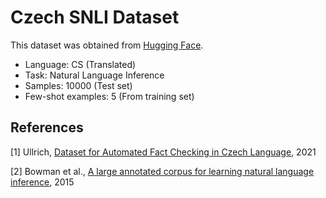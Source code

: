 # Czech SNLI Dataset

This dataset was obtained from [Hugging Face](https://huggingface.co/datasets/ctu-aic/snli_cs).

- Language: CS (Translated)
- Task: Natural Language Inference
- Samples: 10000 (Test set)
- Few-shot examples: 5 (From training set)

## References

[1] Ullrich, [Dataset for Automated Fact Checking in Czech
Language](https://dspace.cvut.cz/bitstream/handle/10467/95430/F3-DP-2021-Ullrich-Herbert-Thesis___Ullrich.pdf?sequence=-1&isAllowed=y), 2021

[2] Bowman et al., [A large annotated corpus for learning natural language inference](https://arxiv.org/abs/1508.05326v1), 2015

